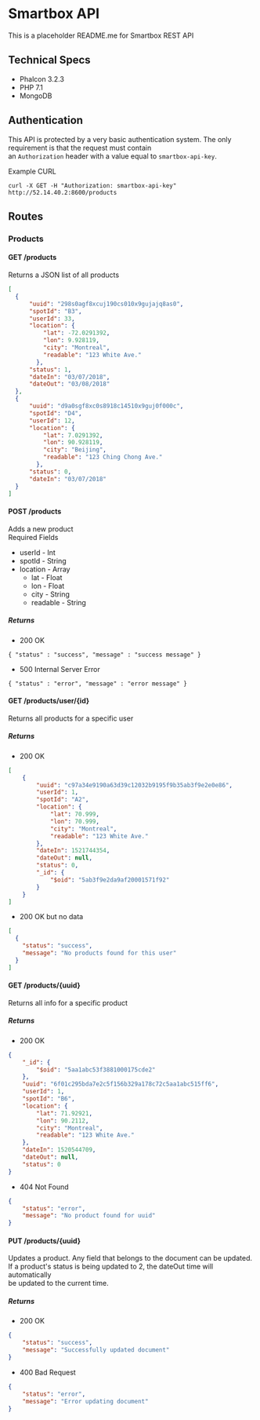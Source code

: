 # Smartbox API

This is a placeholder README.me for Smartbox REST API

## Technical Specs

* Phalcon 3.2.3
* PHP 7.1
* MongoDB

## Authentication

This API is protected by a very basic authentication system. The only requirement is that the request must contain  
an `Authorization` header with a value equal to `smartbox-api-key`.  

Example CURL
```text
curl -X GET -H "Authorization: smartbox-api-key" http://52.14.40.2:8600/products
```

## Routes

### Products

#### GET /products  
Returns a JSON list of all products
```json
[
  {
      "uuid": "298s0agf8xcuj190cs010x9gujajq8as0",
      "spotId": "B3",
      "userId": 33,
      "location": {
          "lat": -72.0291392,
          "lon": 9.928119,
          "city": "Montreal",
          "readable": "123 White Ave."
        },
      "status": 1,
      "dateIn": "03/07/2018",
      "dateOut": "03/08/2018"
  },
  {
      "uuid": "d9a0sgf8xc0s8918c14510x9guj0f000c",
      "spotId": "D4",
      "userId": 12,
      "location": {
          "lat": 7.0291392,
          "lon": 90.928119,
          "city": "Beijing",
          "readable": "123 Ching Chong Ave."
        },
      "status": 0,
      "dateIn": "03/07/2018"
  }
]
```

#### POST /products  
Adds a new product  
Required Fields
* userId - Int
* spotId - String
* location - Array
  * lat - Float
  * lon - Float
  * city - String
  * readable - String

##### Returns
* 200 OK
```
{ "status" : "success", "message" : "success message" }
```
* 500 Internal Server Error
```
{ "status" : "error", "message" : "error message" }
```

#### GET /products/user/{id}
Returns all products for a specific user

##### Returns
* 200 OK
```json
[
    {
        "uuid": "c97a34e9190a63d39c12032b9195f9b35ab3f9e2e0e86",
        "userId": 1,
        "spotId": "A2",
        "location": {
            "lat": 70.999,
            "lon": 70.999,
            "city": "Montreal",
            "readable": "123 White Ave."
        },
        "dateIn": 1521744354,
        "dateOut": null,
        "status": 0,
        "_id": {
            "$oid": "5ab3f9e2da9af20001571f92"
        }
    }
]
```
* 200 OK but no data
```json
[
  {
    "status": "success",
    "message": "No products found for this user"
  }
]
```

#### GET /products/{uuid}
Returns all info for a specific product

##### Returns
* 200 OK
```json
{
    "_id": {
        "$oid": "5aa1abc53f3881000175cde2"
    },
    "uuid": "6f01c295bda7e2c5f156b329a178c72c5aa1abc515ff6",
    "userId": 1,
    "spotId": "B6",
    "location": {
        "lat": 71.92921,
        "lon": 90.2112,
        "city": "Montreal",
        "readable": "123 White Ave."
    },
    "dateIn": 1520544709,
    "dateOut": null,
    "status": 0
}
```
* 404 Not Found
```json
{
    "status": "error",
    "message": "No product found for uuid"
}
```

#### PUT /products/{uuid}
Updates a product. Any field that belongs to the document can be updated.  
If a product's status is being updated to 2, the dateOut time will automatically  
be updated to the current time.

##### Returns
* 200 OK
```json
{
    "status": "success",
    "message": "Successfully updated document"
}
```
* 400 Bad Request
```json
{
    "status": "error",
    "message": "Error updating document"
}
```